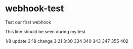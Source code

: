 # webhook-test
Test our first webhook

This line should be seen during my test.

1/8 update
3:18 change
3:21
3:30
334
340
343
347
355
402
